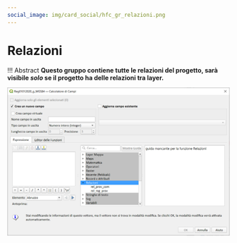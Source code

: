 ```yaml
---
social_image: img/card_social/hfc_gr_relazioni.png
---
```


# Relazioni

!!! Abstract
    **Questo gruppo contiene tutte le relazioni del progetto, sarà visibile _solo_ se il progetto ha delle relazioni tra layer.**


![](../../img/relazioni/relazioni_01.png)
